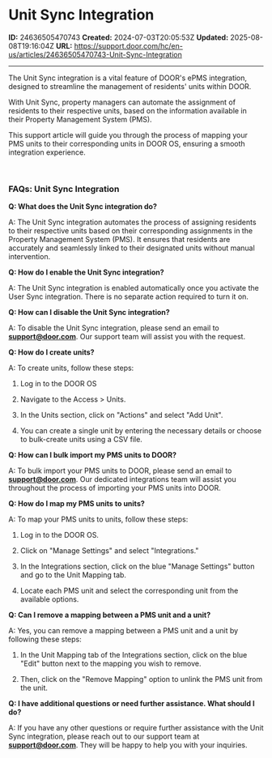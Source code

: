 # Unit Sync Integration

**ID:** 24636505470743
**Created:** 2024-07-03T20:05:53Z
**Updated:** 2025-08-08T19:16:04Z
**URL:** https://support.door.com/hc/en-us/articles/24636505470743-Unit-Sync-Integration

---

<p>The Unit Sync integration is a vital feature of DOOR's ePMS integration, designed to streamline the management of residents' units within DOOR.</p>
<p>With Unit Sync, property managers can automate the assignment of residents to their respective units, based on the information available in their Property Management System (PMS).</p>
<p>This support article will guide you through the process of mapping your PMS units to their corresponding units in DOOR OS, ensuring a smooth integration experience.</p>
<div class="wysiwyg-text-align-center"> </div>
<h3 id="h_01H9347JTFRFGB2PC2KEXN38YS"><strong>FAQs: Unit Sync Integration</strong></h3>
<p id="h_01H9347JTFXDHAPN3JG39DGBB5"><strong>Q: What does the Unit Sync integration do?</strong></p>
<p>A: The Unit Sync integration automates the process of assigning residents to their respective units based on their corresponding assignments in the Property Management System (PMS). It ensures that residents are accurately and seamlessly linked to their designated units without manual intervention.</p>
<p id="h_01H9347JTF8CFYPDD9555KHP54"><strong>Q: How do I enable the Unit Sync integration?</strong></p>
<p>A: The Unit Sync integration is enabled automatically once you activate the User Sync integration. There is no separate action required to turn it on.</p>
<p id="h_01H9347JTFPFKMDQBFC07J6XCR"><strong>Q: How can I disable the Unit Sync integration?</strong></p>
<p>A: To disable the Unit Sync integration, please send an email to <span class="wysiwyg-underline"><strong><a href="mailto:support@door.com">support@door.com</a></strong></span>. Our support team will assist you with the request.</p>
<p id="h_01H9347JTF1C76S3DXR6FB0J0G"><strong>Q: How do I create units?</strong></p>
<p>A: To create units, follow these steps:</p>
<ol>
<li>
<p>Log in to the DOOR OS</p>
</li>
<li>
<p>Navigate to the Access &gt; Units.</p>
</li>
<li>
<p>In the Units section, click on "Actions" and select "Add Unit".</p>
</li>
<li>
<p>You can create a single unit by entering the necessary details or choose to bulk-create units using a CSV file.</p>
</li>
</ol>
<p id="h_01H9347JTFX5XXSF73EWKT2J37"><strong>Q: How can I bulk import my PMS units to DOOR</strong><strong>?</strong></p>
<p>A: To bulk import your PMS units to DOOR, please send an email to <span class="wysiwyg-underline"><strong><a href="mailto:support@door.com">support@door.com</a></strong></span>. Our dedicated integrations team will assist you throughout the process of importing your PMS units into DOOR.</p>
<p id="h_01H9347JTFHMZFGJ7A0EP5A1FW"><strong>Q: How do I map my PMS units to units?</strong></p>
<p>A: To map your PMS units to units, follow these steps:</p>
<ol>
<li>
<p>Log in to the DOOR OS.</p>
</li>
<li>
<p>Click on "Manage Settings" and select "Integrations."</p>
</li>
<li>
<p>In the Integrations section, click on the blue "Manage Settings" button and go to the Unit Mapping tab.</p>
</li>
<li>
<p>Locate each PMS unit and select the corresponding unit from the available options.</p>
</li>
</ol>
<p id="h_01H9347JTFBAVEBBBREKW9PSNA"><strong>Q: Can I remove a mapping between a PMS unit and a unit?</strong></p>
<p>A: Yes, you can remove a mapping between a PMS unit and a unit by following these steps:</p>
<ol>
<li>
<p>In the Unit Mapping tab of the Integrations section, click on the blue "Edit" button next to the mapping you wish to remove.</p>
</li>
<li>
<p>Then, click on the "Remove Mapping" option to unlink the PMS unit from the unit.</p>
</li>
</ol>
<p id="h_01H9347JTFYW78SWD61WNB2Y03"><strong>Q: I have additional questions or need further assistance. What should I do?</strong></p>
<p>A: If you have any other questions or require further assistance with the Unit Sync integration, please reach out to our support team at <span class="wysiwyg-underline"><strong><a href="mailto:support@door.com">support@door.com</a></strong></span>. They will be happy to help you with your inquiries.</p>
